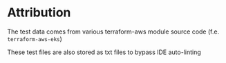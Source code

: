 # Attribution

The test data comes from various terraform-aws module source code (f.e. `terraform-aws-eks`)

These test files are also stored as txt files to bypass IDE auto-linting
